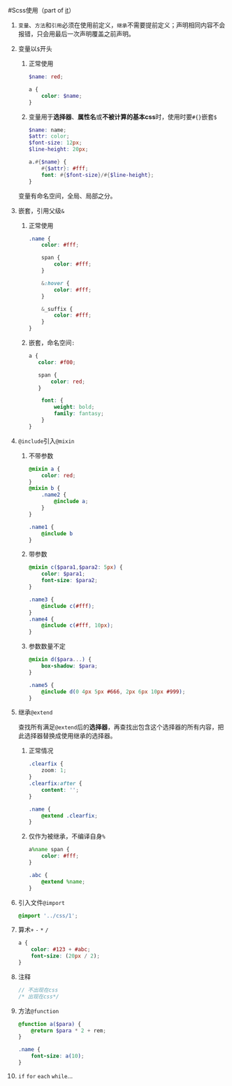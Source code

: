 #Scss使用（part of [it](http://sass-lang.com/documentation/file.SASS_REFERENCE.html#css_extensions)）

1. `变量`、`方法`和`引用`必须在使用前定义，`继承`不需要提前定义；声明相同内容不会报错，只会用最后一次声明覆盖之前声明。

2. 变量以`$`开头

    1. 正常使用

        ```scss
        $name: red;

        a {
            color: $name;
        }
        ```
    2. 变量用于**选择器**、**属性名**或**不被计算的基本css**时，使用时要`#{}`嵌套`$`

        ```scss
        $name: name;
        $attr: color;
        $font-size: 12px;
        $line-height: 20px;

        a.#{$name} {
            #{$attr}: #fff;
            font: #{$font-size}/#{$line-height};
        }
        ```
    变量有命名空间，全局、局部之分。

3. 嵌套，引用父级`&`

    1. 正常使用

        ```scss
        .name {
            color: #fff;

            span {
                color: #fff;
            }

            &:hover {
                color: #fff;
            }

            &_suffix {
                color: #fff;
            }
        }
        ```
    2. 嵌套，命名空间`:`

        ```scss
        a {
           color: #f00;

           span {
               color: red;
           }

            font: {
                weight: bold;
                family: fantasy;
            }
        }
        ```

4. `@include`引入`@mixin`

    1. 不带参数

        ```scss
        @mixin a {
            color: red;
        }
        @mixin b {
            .name2 {
                @include a;
            }
        }

        .name1 {
            @include b
        }
        ```
    2. 带参数

        ```scss
        @mixin c($para1,$para2: 5px) {
            color: $para1;
            font-size: $para2;
        }

        .name3 {
            @include c(#fff);
        }
        .name4 {
            @include c(#fff, 10px);
        }
        ```

    3. 参数数量不定

        ```scss
        @mixin d($para...) {
            box-shadow: $para;
        }

        .name5 {
            @include d(0 4px 5px #666, 2px 6px 10px #999);
        }
        ```

5. 继承`@extend`

    查找所有满足`@extend`后的**选择器**，再查找出包含这个选择器的所有内容，把此选择器替换成使用继承的选择器。

    1. 正常情况

        ```scss
        .clearfix {
            zoom: 1;
        }
        .clearfix:after {
            content: '';
        }

        .name {
            @extend .clearfix;
        }
        ```
    2. 仅作为被继承，不编译自身`%`

        ```scss
        a%name span {
            color: #fff;
        }

        .abc {
            @extend %name;
        }
        ```

6. 引入文件`@import`

    ```scss
    @import '../css/1';
    ```

7. 算术`+` `-` `*` `/`

    ```scss
    a {
        color: #123 + #abc;
        font-size: (20px / 2);
    }
    ```

8. 注释

    ```scss
    // 不出现在css
    /* 出现在css*/
    ```

9. 方法`@function`

    ```scss
    @function a($para) {
        @return $para * 2 + rem;
    }

    .name {
        font-size: a(10);
    }
    ```

10. `if` `for` `each` `while`...